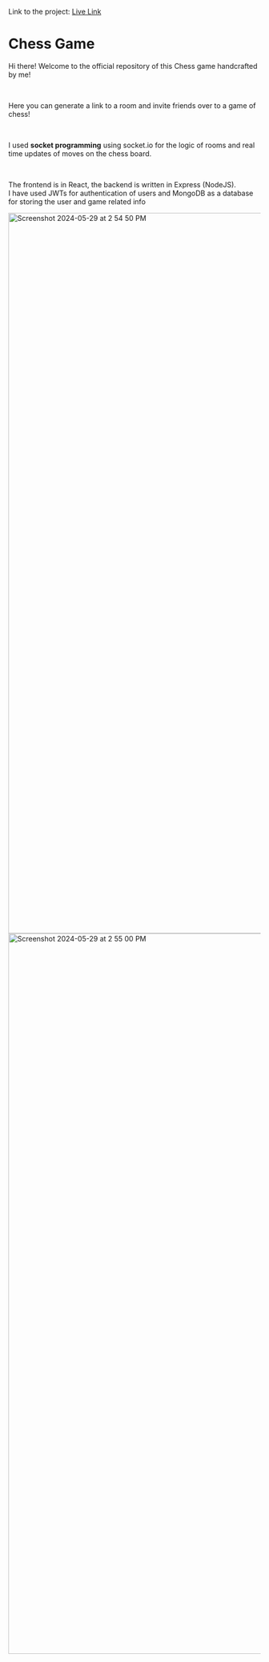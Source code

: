 <p> Link to the project: <a href="https://chess-fe.onrender.com/#/roomgen"> Live Link</a></p>
<h1>Chess Game</h1>

<p>Hi there! Welcome to the official repository of this Chess game handcrafted by me!</p>
<br>
<p>Here you can generate a link to a room and invite friends over to a game of chess!</p>
<br>
<p>I used <strong>socket programming</strong> using socket.io for the logic of rooms and real time updates of moves on the chess board.</p>
<br>
<p>The frontend is in React, the backend is written in Express (NodeJS). <br>
I have used JWTs for authentication of users and MongoDB as a database for storing the user and game related info</p>

<img width="1440" alt="Screenshot 2024-05-29 at 2 54 50 PM" src="https://github.com/mySecondID/chess/assets/166949358/2f1800ad-ee92-486b-9230-e44bd548fff5">
<img width="1440" alt="Screenshot 2024-05-29 at 2 55 00 PM" src="https://github.com/mySecondID/chess/assets/166949358/c9ce1b10-d8f1-4b2c-9b02-86e188eeb7e2">
